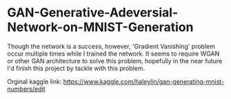 # GAN-Generative-Adeversial-Network-on-MNIST-Generation
Though the network is a success, however, 'Gradient Vanishing' problem occur multiple times while I trained the network. It seems to require WGAN or other GAN architecture to solve this problem, hopefully in the near future I'd finish this project by tackle with this problem.

Orginal kaggle link: https://www.kaggle.com/haleylin/gan-generating-mnist-numbers/edit
